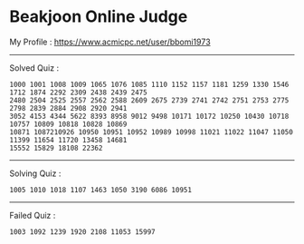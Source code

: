 # Beakjoon Online Judge

My Profile : https://www.acmicpc.net/user/bbomi1973

---

Solved Quiz : 
```
1000 1001 1008 1009 1065 1076 1085 1110 1152 1157 1181 1259 1330 1546 1712 1874 2292 2309 2438 2439 2475
2480 2504 2525 2557 2562 2588 2609 2675 2739 2741 2742 2751 2753 2775 2798 2839 2884 2908 2920 2941
3052 4153 4344 5622 8393 8958 9012 9498 10171 10172 10250 10430 10718 10757 10809 10818 10828 10869
10871 1087210926 10950 10951 10952 10989 10998 11021 11022 11047 11050 11399 11654 11720 13458 14681
15552 15829 18108 22362
```

---

Solving Quiz :
```
1005 1010 1018 1107 1463 1050 3190 6086 10951
```

---

Failed Quiz :
```
1003 1092 1239 1920 2108 11053 15997
```